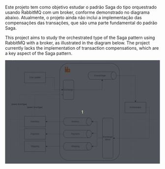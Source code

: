 Este projeto tem como objetivo estudar o padrão Saga do tipo orquestrado usando RabbitMQ com um broker, conforme demonstrado no diagrama abaixo.
Atualmente, o projeto ainda não inclui a implementação das compensações das transações, que são uma parte fundamental do padrão Saga.

This project aims to study the orchestrated type of the Saga pattern using RabbitMQ with a broker, as illustrated in the diagram below. 
The project currently lacks the implementation of transaction compensations, which are a key aspect of the Saga pattern.


![](gif/arch.gif)
